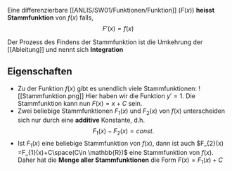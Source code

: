 Eine differenzierbare [[ANLIS/SW01/Funktionen/Funktion]] ($F(x)$) **heisst Stammfunktion** von $f(x)$ falls,
$$
F'(x)=f(x)
$$

Der Prozess des Findens der Stammfunktion ist die Umkehrung der [[Ableitung]] und nennt sich **Integration**
## Eigenschaften
- Zu der Funktion $f(x)$ gibt es unendlich viele Stammfunktionen:
![[Stammfunktion.png]]
Hier haben wir die Funktion $y'=1$. Die Stammfunktion kann nun $F(x)=x+C$ sein.
- Zwei beliebige Stammfunktionen $F_{1}(x)$ und $F_{2}(x)$ von $f(x)$ unterscheiden sich nur durch eine **additive** Konstante, d.h.
$$
F_{1}(x)-F_{2}(x) = const.
$$
- Ist $F_{1}(x)$ eine beliebige Stammfunktion von $f(x)$, dann ist auch $F_{2}(x) =F_{1}(x)+C\space(C\in \mathbb{R})$ eine Stammfunktion von $f(x)$. Daher hat die **Menge aller Stammfunktionen** die Form $F(x)=F_{1}(x)+C$

